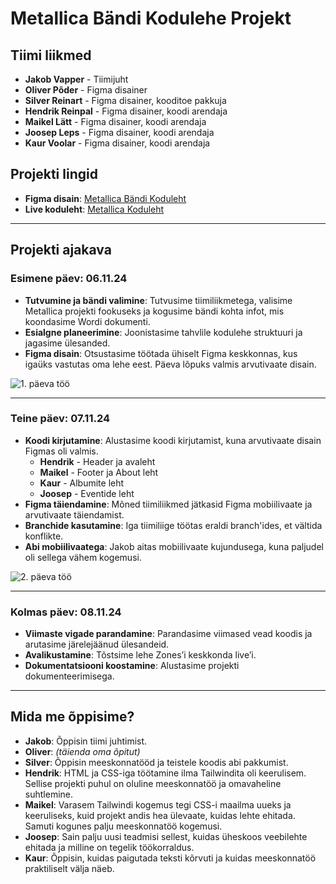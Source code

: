 # Metallica Bändi Kodulehe Projekt

## Tiimi liikmed
- **Jakob Vapper** - Tiimijuht
- **Oliver Põder** - Figma disainer
- **Silver Reinart** - Figma disainer, kooditoe pakkuja
- **Hendrik Reinpal** - Figma disainer, koodi arendaja
- **Maikel Lätt** - Figma disainer, koodi arendaja
- **Joosep Leps** - Figma disainer, koodi arendaja
- **Kaur Voolar** - Figma disainer, koodi arendaja

## Projekti lingid
- **Figma disain**: [Metallica Bändi Koduleht](https://www.figma.com/design/O0Y2I8IRsq4mLEQKwZad8z/Metallica-band-website?node-id=1-98&node-type=frame&t=FsivwJytcNSpRu9P-0)
- **Live koduleht**: [Metallica Koduleht](https://metallica-website.tak22vapper.itmajakas.ee/)

---

## Projekti ajakava

### Esimene päev: 06.11.24
- **Tutvumine ja bändi valimine**: Tutvusime tiimiliikmetega, valisime Metallica projekti fookuseks ja kogusime bändi kohta infot, mis koondasime Wordi dokumenti.
- **Esialgne planeerimine**: Joonistasime tahvlile kodulehe struktuuri ja jagasime ülesanded.
- **Figma disain**: Otsustasime töötada ühiselt Figma keskkonnas, kus igaüks vastutas oma lehe eest. Päeva lõpuks valmis arvutivaate disain.

![1. päeva töö](https://github.com/user-attachments/assets/786d8bf4-e7be-4ace-8169-dfc298109d01)

---

### Teine päev: 07.11.24
- **Koodi kirjutamine**: Alustasime koodi kirjutamist, kuna arvutivaate disain Figmas oli valmis.
  - **Hendrik** - Header ja avaleht
  - **Maikel** - Footer ja About leht
  - **Kaur** - Albumite leht
  - **Joosep** - Eventide leht
- **Figma täiendamine**: Mõned tiimiliikmed jätkasid Figma mobiilivaate ja arvutivaate täiendamist.
- **Branchide kasutamine**: Iga tiimiliige töötas eraldi branch'ides, et vältida konflikte.
- **Abi mobiilivaatega**: Jakob aitas mobiilivaate kujundusega, kuna paljudel oli sellega vähem kogemusi.

![2. päeva töö](https://github.com/user-attachments/assets/80770c87-d9fc-4438-8684-896453b4c84e)

---

### Kolmas päev: 08.11.24
- **Viimaste vigade parandamine**: Parandasime viimased vead koodis ja arutasime järelejäänud ülesandeid.
- **Avalikustamine**: Tõstsime lehe Zones’i keskkonda live’i.
- **Dokumentatsiooni koostamine**: Alustasime projekti dokumenteerimisega.

---

## Mida me õppisime?

- **Jakob**: Õppisin tiimi juhtimist.
- **Oliver**: _(täienda oma õpitut)_
- **Silver**: Õppisin meeskonnatööd ja teistele koodis abi pakkumist.
- **Hendrik**: HTML ja CSS-iga töötamine ilma Tailwindita oli keerulisem. Sellise projekti puhul on oluline meeskonnatöö ja omavaheline suhtlemine.
- **Maikel**: Varasem Tailwindi kogemus tegi CSS-i maailma uueks ja keeruliseks, kuid projekt andis hea ülevaate, kuidas lehte ehitada. Samuti kogunes palju meeskonnatöö kogemusi.
- **Joosep**: Sain palju uusi teadmisi sellest, kuidas üheskoos veebilehte ehitada ja milline on tegelik töökorraldus.
- **Kaur**: Õppisin, kuidas paigutada teksti kõrvuti ja kuidas meeskonnatöö praktiliselt välja näeb.

